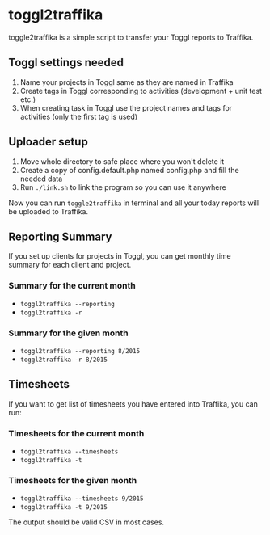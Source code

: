 # toggl2traffika #
toggle2traffika is a simple script to transfer your Toggl reports to Traffika.

## Toggl settings needed ##

1. Name your projects in Toggl same as they are named in Traffika
2. Create tags in Toggl corresponding to activities (development + unit test etc.)
3. When creating task in Toggl use the project names and tags for activities (only the first tag is used)

## Uploader setup ##

1. Move whole directory to safe place where you won't delete it
2. Create a copy of config.default.php named config.php and fill the needed data
3. Run `./link.sh` to link the program so you can use it anywhere

Now you can run `toggle2traffika` in terminal and all your today reports will be uploaded to Traffika.

## Reporting Summary ##
If you set up clients for projects in Toggl, you can get monthly time
summary for each client and project.

### Summary for the current month ###
- `toggl2traffika --reporting`
- `toggl2traffika -r`

### Summary for the given month ###
- `toggl2traffika --reporting 8/2015`
- `toggl2traffika -r 8/2015`

## Timesheets ##
If you want to get list of timesheets you have entered into Traffika, you can run:

### Timesheets for the current month ###
- `toggl2traffika --timesheets`
- `toggl2traffika -t`

### Timesheets for the given month ###
- `toggl2traffika --timesheets 9/2015`
- `toggl2traffika -t 9/2015`

The output should be valid CSV in most cases.